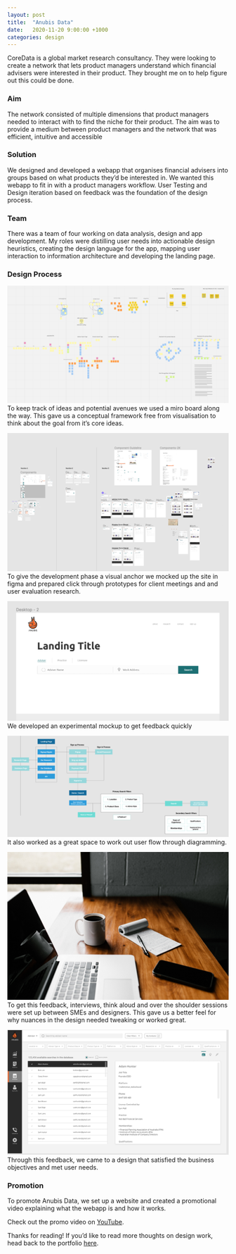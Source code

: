 ```yaml
---
layout: post
title:  "Anubis Data"
date:   2020-11-20 9:00:00 +1000
categories: design
---
```

CoreData is a global market research consultancy. They were looking to create a network that lets product managers understand which financial advisers were interested in their product. They brought me on to help figure out this could be done.

### Aim
The network consisted of multiple dimensions that product managers needed to interact with to find the niche for their product. The aim was to provide a medium between product managers and the network that was efficient, intuitive and accessible

### Solution
We designed and developed a webapp that organises financial advisers into groups based on what products they’d be interested in. We wanted this webapp to fit in with a product managers workflow. User Testing and Design iteration based on feedback was the foundation of the design process.

### Team
There was a team of four working on data analysis, design and app development. My roles were distilling user needs into actionable design heuristics, creating the design language for the app, mapping user interaction to information architecture and developing the landing page.

### Design Process
![image of a digital post it note board](/assets/images/anubis-work-1.png)
To keep track of ideas and potential avenues we used a miro board along the way. This gave us a conceptual framework free from visualisation to think about the goal from it’s core ideas.

![an image of a figma workspace](/assets/images/figma-workspace.png)
To give the development phase a visual anchor we mocked up the site in figma and prepared click through prototypes for client meetings and and user evaluation research.

![an initial iteration of the anubis design](/assets/images/start-iteration-anubis.png)
We developed an experimental mockup to get feedback quickly

![a user flow diagram](/assets/images/user-flow-anubis.png)
It also worked as a great space to work out user flow through diagramming.

![a photo of an interview setup by Andrew Neel on Unsplash](/assets/images/andrew-neel-interview.jpg)
To get this feedback, interviews, think aloud and over the shoulder sessions were set up between SMEs and designers. This gave us a better feel for why nuances in the design needed tweaking or worked great.

![a later iteration of the anubis design](/assets/images/end-iteration-anubis.png)
Through this feedback, we came to a design that satisfied the business objectives and met user needs.

### Promotion
To promote Anubis Data, we set up a website and created a promotional video explaining what the webapp is and how it works.

Check out the promo video on [YouTube](https://youtu.be/drViT-59eOc).

Thanks for reading! If you’d like to read more thoughts on design work, head back to the portfolio [here](https://halcha.github.io/portfolio).
